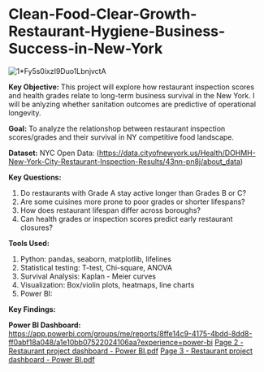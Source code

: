 # Clean-Food-Clear-Growth-Restaurant-Hygiene-Business-Success-in-New-York
![1*Fy5s0ixzI9Duo1LbnjvctA](https://github.com/user-attachments/assets/81581bc6-293a-4832-96c7-0d92a7cf8b19)

**Key Objective:**
This project will explore how restaurant inspection scores and health grades relate to long-term business survival in the New York. I will be anlyzing whether sanitation outcomes are predictive of operational longevity.

**Goal:**
To analyze the relationshop between restaurant inspection scores/grades and their survival in NY competitive food landscape.

**Dataset:**
NYC Open Data: (https://data.cityofnewyork.us/Health/DOHMH-New-York-City-Restaurant-Inspection-Results/43nn-pn8j/about_data)

**Key Questions:**
1. Do restaurants with Grade A stay active longer than Grades B or C?
2. Are some cuisines more prone to poor grades or shorter lifespans?
3. How does restaurant lifespan differ across boroughs?
4. Can health grades or inspection scores predict early restaurant closures?

**Tools Used:**
1. Python: pandas, seaborn, matplotlib, lifelines
2. Statistical testing: T-test, Chi-square, ANOVA
3. Survival Analysis: Kaplan - Meier curves
4. Visualization: Box/violin plots, heatmaps, line charts
5. Power BI:

**Key Findings:**


**Power BI Dashboard:**
https://app.powerbi.com/groups/me/reports/8ffe14c9-4175-4bdd-8dd8-ff0abf18a048/a1e10bb07522024106aa?experience=power-bi
[Page 2 - Restaurant project dashboard - Power BI.pdf](https://github.com/user-attachments/files/20954330/Page.2.-.Restaurant.project.dashboard.-.Power.BI.pdf)
[Page 3 - Restaurant project dashboard - Power BI.pdf](https://github.com/user-attachments/files/20954332/Page.3.-.Restaurant.project.dashboard.-.Power.BI.pdf)


